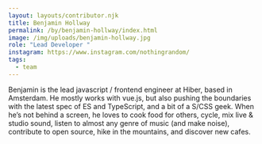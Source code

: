```yaml
---
layout: layouts/contributor.njk
title: Benjamin Hollway
permalink: /by/benjamin-hollway/index.html
image: /img/uploads/benjamin-hollway.jpg
role: "Lead Developer "
instagram: https://www.instagram.com/nothingrandom/
tags:
  - team
---
```

Benjamin is the lead javascript / frontend engineer at Hiber, based in Amsterdam. He mostly works with vue.js, but also pushing the boundaries with the latest spec of ES and TypeScript, and a bit of a S/CSS geek. When he’s not behind a screen, he loves to cook food for others, cycle, mix live & studio sound, listen to almost any genre of music (and make noise), contribute to open source, hike in the mountains, and discover new cafes.